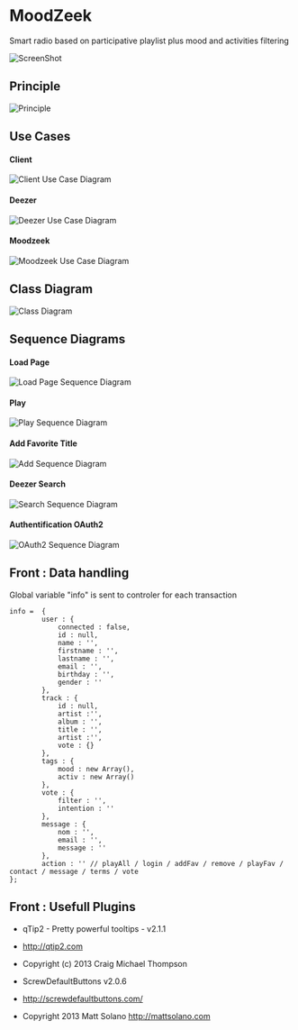MoodZeek
========

Smart radio based on participative playlist plus mood and activities filtering

![ScreenShot](https://raw.github.com/AlexMourousy/moodzeek/master/presentation/01%20PPT%20-%20PageGarde%20-%20v2.jpg)


Principle
---------

![Principle](https://raw.github.com/AlexMourousy/moodzeek/master/presentation/02%20PPT%20-%20Principes%20-%20v2.jpg)


Use Cases
---------

#### Client

![Client Use Case Diagram](https://raw.github.com/AlexMourousy/moodzeek/master/presentation/UseCase%20-%20CLIENT%20-%20v1.jpg)

#### Deezer

![Deezer Use Case Diagram](https://raw.github.com/AlexMourousy/moodzeek/master/presentation/UseCase%20-%20DEEZER%20-%20v1.jpg)

#### Moodzeek

![Moodzeek Use Case Diagram](https://raw.github.com/AlexMourousy/moodzeek/master/presentation/UseCase%20-%20MOODZEEK%20-%20v1.jpg)



Class Diagram
--------------

![Class Diagram](https://raw.github.com/AlexMourousy/moodzeek/master/presentation/ClassDiagram%20-%20v8.2.jpg)



Sequence Diagrams
------------------

#### Load Page

![Load Page Sequence Diagram](https://raw.github.com/AlexMourousy/moodzeek/master/presentation/SequenceDiagram%20-%20LOAD_PAGE%20-%20v2.jpg)

#### Play

![Play Sequence Diagram](https://raw.github.com/AlexMourousy/moodzeek/master/presentation/SequenceDiagram%20-%20PLAY%20-%20v2.jpg)

#### Add Favorite Title

![Add Sequence Diagram](https://raw.github.com/AlexMourousy/moodzeek/master/presentation/SequenceDiagram%20-%20ADD_TO_FAVORITES%20-%20v2.jpg)

#### Deezer Search

![Search Sequence Diagram](https://raw.github.com/AlexMourousy/moodzeek/master/presentation/SequenceDiagram%20-%20SEARCH%20-%20v1.jpg)

#### Authentification OAuth2

![OAuth2 Sequence Diagram](https://raw.github.com/AlexMourousy/moodzeek/master/presentation/SequenceDiagram%20-%20AUTHENTIFICATION%20-%20v2.jpg)



Front : Data handling
-----------------------

Global variable "info" is sent to controler for each transaction

	info = 	{
			user : {
				connected : false,
				id : null,
				name : '',
				firstname : '',
				lastname : '',
				email : '',
				birthday : '',
				gender : ''
			},
			track : {
				id : null,
				artist :'',
				album : '',
				title : '',
				artist :'',
				vote : {}
			},
			tags : {
				mood : new Array(),
				activ : new Array()
			},
			vote : {
				filter : '',
				intention : ''
			},
			message : {
				nom : '',
				email : '',
				message : ''
			},
			action : '' // playAll / login / addFav / remove / playFav / contact / message / terms / vote
	};



Front : Usefull Plugins
-----------------------

 * qTip2 - Pretty powerful tooltips - v2.1.1
 * http://qtip2.com
 * Copyright (c) 2013 Craig Michael Thompson


 * ScrewDefaultButtons v2.0.6
 * http://screwdefaultbuttons.com/
 * Copyright 2013 Matt Solano http://mattsolano.com


